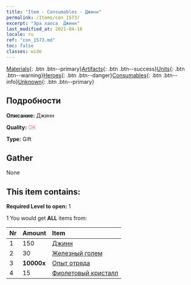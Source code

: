 ```yaml
---
title: "Item - Consumables - Джинн"
permalink: /Items/con_1573/
excerpt: "Эра хаоса  Джинн"
last_modified_at: 2021-04-16
locale: ru
ref: "con_1573.md"
toc: false
classes: wide
---
```

 [Materials](/ru/Items/){: .btn .btn--primary}[Artifacts](/ru/Items/Artifacts/){: .btn .btn--success}[Units](/ru/Items/Units/){: .btn .btn--warning}[Heroes](/ru/Items/Heroes/){: .btn .btn--danger}[Consumables](/ru/Items/Consumables/){: .btn .btn--info}[Unknown](/ru/Items/Unknown/){: .btn .btn--primary}

## Подробности
 **Описание:** Джинн

 **Quality:** <span style="color: #DA70D6">OK</span>

 **Type:** Gift

## Gather

  None

## This item contains:

 **Required Level to open:** 1

 1 You would get **ALL** items  from:

  | Nr | Amount |     Item    |
  |:---|:-------|:------------|
  | 1 | 150 | [Джинн](/ru/Items/unt_239/) |  | 
  | 2 | 30 | [Железный голем](/ru/Items/unt_237/) |  | 
  | 3 |  **10000x** | [Опыт отряда](/ru/Items/con_902/) |  | 
  | 4 | 15 | [Фиолетовый кристалл](/ru/Items/con_720/) |  | 
